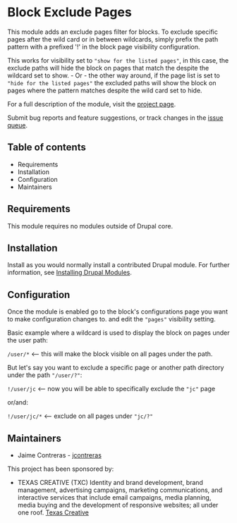 # Block Exclude Pages

This module adds an exclude pages filter for blocks. To exclude specific
pages after the wild card or in between wildcards, simply prefix the path
pattern with a prefixed '!' in the block page visibility configuration.

This works for visibility set to `"show for the listed pages"`, in this case,
the exclude paths will hide the block on pages that match the despite the
wildcard set to show. - Or - the other way around, if the page list is set to
`"hide for the listed pages"` the excluded paths will show the block on pages
where the pattern matches despite the wild card set to hide.

For a full description of the module, visit the
[project page](https://www.drupal.org/project/block_exclude_pages).

Submit bug reports and feature suggestions, or track changes in the
[issue queue](https://www.drupal.org/project/issues/block_exclude_pages).


## Table of contents

- Requirements
- Installation
- Configuration
- Maintainers


## Requirements

This module requires no modules outside of Drupal core.


## Installation

Install as you would normally install a contributed Drupal module. For further
information, see
[Installing Drupal Modules](https://www.drupal.org/docs/extending-drupal/installing-drupal-modules).


## Configuration

Once the module is enabled go to the block's configurations page you want to
make configuration changes to. and edit the `"pages"` visibility setting.

Basic example where a wildcard is used to display the block on pages under
the user path:

`/user/*` <-- this will make the block visible on all pages under the path.

But let's say you want to exclude a specific page or another path directory
under the path `"/user/?"`:

`!/user/jc` <-- now you will be able to specifically exclude the `"jc"` page

or/and:

`!/user/jc/*` <-- exclude on all pages under `"jc/?"`


## Maintainers

- Jaime Contreras - [jcontreras](https://www.drupal.org/u/jcontreras)

This project has been sponsored by:
- TEXAS CREATIVE (TXC)
  Identity and brand development, brand management, advertising campaigns,
  marketing communications, and interactive services that include email
  campaigns, media planning, media buying and the development of responsive
  websites; all under one roof.
  [Texas Creative](https://www.drupal.org/texas-creative)